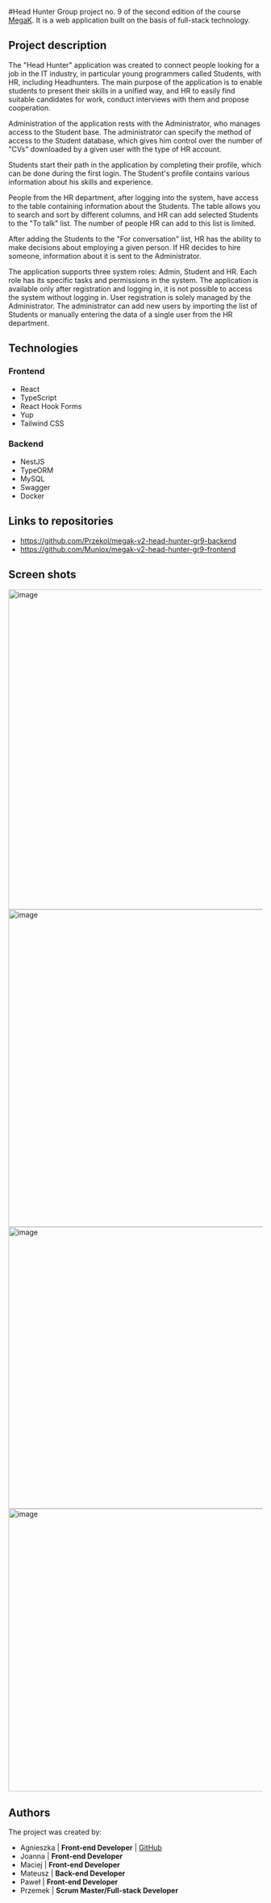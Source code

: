 #Head Hunter
Group project no. 9 of the second edition of the course [MegaK](https://www.megak.pl/). It is a web application built on the basis of full-stack technology.

## Project description
The "Head Hunter" application was created to connect people looking for a job in the IT industry, in particular young programmers called Students, with HR, including Headhunters. The main purpose of the application is to enable students to present their skills in a unified way, and HR to easily find suitable candidates for work, conduct interviews with them and propose cooperation.

Administration of the application rests with the Administrator, who manages access to the Student base. The administrator can specify the method of access to the Student database, which gives him control over the number of "CVs" downloaded by a given user with the type of HR account.

Students start their path in the application by completing their profile, which can be done during the first login. The Student's profile contains various information about his skills and experience.

People from the HR department, after logging into the system, have access to the table containing information about the Students. The table allows you to search and sort by different columns, and HR can add selected Students to the "To talk" list. The number of people HR can add to this list is limited.

After adding the Students to the "For conversation" list, HR has the ability to make decisions about employing a given person. If HR decides to hire someone, information about it is sent to the Administrator.

The application supports three system roles: Admin, Student and HR. Each role has its specific tasks and permissions in the system. The application is available only after registration and logging in, it is not possible to access the system without logging in. User registration is solely managed by the Administrator. The administrator can add new users by importing the list of Students or manually entering the data of a single user from the HR department.

## Technologies
### Frontend
- React
- TypeScript
- React Hook Forms
- Yup
- Tailwind CSS
### Backend
- NestJS
- TypeORM
- MySQL
- Swagger
- Docker

## Links to repositories
- https://github.com/Przekol/megak-v2-head-hunter-gr9-backend
- https://github.com/Muniox/megak-v2-head-hunter-gr9-frontend

## Screen shots

<img width="635" alt="image" src="https://github.com/Annshka/HeadHunter/assets/129051061/cd995f82-1e10-4efc-a0d5-6f9a11c03e9b">
<img width="630" alt="image" src="https://github.com/Annshka/HeadHunter/assets/129051061/f7d6a28b-30b5-4a7b-bb25-eb98507c4a95">
<img width="559" alt="image" src="https://github.com/Annshka/HeadHunter/assets/129051061/20cc115d-fbd0-499d-b274-639adea6e3f5">
<img width="561" alt="image" src="https://github.com/Annshka/HeadHunter/assets/129051061/09009701-bf87-4c81-af9e-1aef9562a67c">

## Authors
The project was created by:

- Agnieszka | **Front-end Developer** | [GitHub](https://github.com/Annshka)
- Joanna | **Front-end Developer** 
- Maciej | **Front-end Developer** 
- Mateusz | **Back-end Developer** 
- Paweł | **Front-end Developer** 
- Przemek | **Scrum Master/Full-stack Developer**


